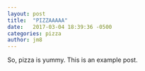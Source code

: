 ```yaml
---
layout: post
title:  "PIZZAAAAA"
date:   2017-03-04 18:39:36 -0500
categories: pizza
author: jm8
---
```

So, pizza is yummy. This is an example post.